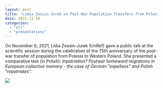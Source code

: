 ```yaml
---
layout: post
title: "Lidia Zessin-Jurek on Post-War Population Transfers from Polesie"
date: 2021-11-18
categories: 
  - "all"
  - "presentations"
---
```


On November 6, 2021, Lidia Zessin-Jurek (UnRef) gave a public talk at the scientific session during the celebration of the 75th anniversary of the post-war transfer of population from Polesie to Western Poland. She presented a comparative text (in Polish): _Inpatriation? Postwar homeward migrations in European collective memory - the case of German "expellees" and Polish "repatriates"._

![](/assets/images/Presentation_Polesie-1024x576.jpg)
